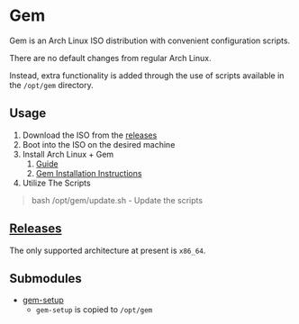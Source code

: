 # Gem
Gem is an Arch Linux ISO distribution with convenient configuration scripts.

There are no default changes from regular Arch Linux.

Instead, extra functionality is added through the use of scripts available in the `/opt/gem` directory.

## Usage

1. Download the ISO from the [releases](https://github.com/GeodeGames/gem/releases)
2. Boot into the ISO on the desired machine
3. Install Arch Linux + Gem
    1. [Guide](Setup.md)
    2. [Gem Installation Instructions](Setup.md#gem)
4. Utilize The Scripts
> bash /opt/gem/update.sh
    - Update the scripts

## [Releases](https://github.com/GeodeGames/gem/releases)
The only supported architecture at present is `x86_64`.

## Submodules
- [gem-setup](https://github.com/GeodeGames/gem-setup)
    - `gem-setup` is copied to `/opt/gem`